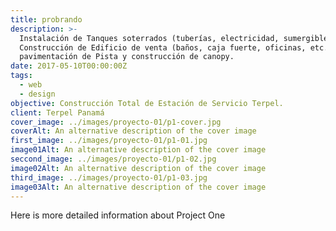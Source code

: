 ```yaml
---
title: probrando
description: >-
  Instalación de Tanques soterrados (tuberías, electricidad, sumergibles, etc.),
  Construcción de Edificio de venta (baños, caja fuerte, oficinas, etc.)
  pavimentación de Pista y construcción de canopy.
date: 2017-05-10T00:00:00Z
tags:
  - web
  - design
objective: Construcción Total de Estación de Servicio Terpel.
client: Terpel Panamá
cover_image: ../images/proyecto-01/p1-cover.jpg
coverAlt: An alternative description of the cover image
first_image: ../images/proyecto-01/p1-01.jpg
image01Alt: An alternative description of the cover image
seccond_image: ../images/proyecto-01/p1-02.jpg
image02Alt: An alternative description of the cover image
third_image: ../images/proyecto-01/p1-03.jpg
image03Alt: An alternative description of the cover image
---
```


Here is more detailed information about Project One
